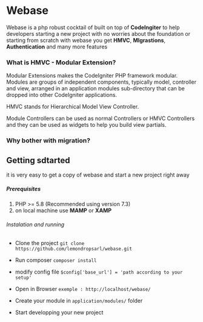 # Webase


Webase is a php robust cocktail of built on top of **CodeIngiter** to help developers 
starting a new project with no worries about the foundation or starting from scratch
with webase you get **HMVC**, **MIgrastions**, **Authentication** and many more features

### What is HMVC - Modular Extension?

Modular Extensions makes the CodeIgniter PHP framework modular. Modules are groups of independent components, typically model, controller and view, arranged in an application modules sub-directory that can be dropped into other CodeIgniter applications.

HMVC stands for Hierarchical Model View Controller.

Module Controllers can be used as normal Controllers or HMVC Controllers and they can be used as widgets to help you build view partials.

### Why bother with migration?

## Getting sdtarted

it is very easy to get a copy of webase and start a new project right away

##### Prerequisites
1. PHP >= 5.8 (Recommended using version 7.3)
2. on local machine use **MAMP** or **XAMP**

###### Instalation and running

* Clone the project `git clone https://github.com/lemondropsarl/webase.git`
* Run composer `composer install`
* modify config file `$config['base_url'] = 'path according to your setup'`
* Open in Browser `exemple : http://localhost/webase/`

* Create your module in `application/modules/` folder
* Start developping your new project








